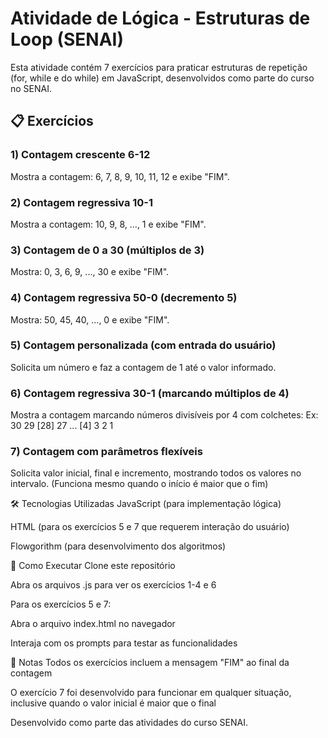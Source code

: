 # Atividade de Lógica - Estruturas de Loop (SENAI)
Esta atividade contém 7 exercícios para praticar estruturas de repetição (for, while e do while) em JavaScript, desenvolvidos como parte do curso no SENAI.

## 📋 Exercícios
### 1) Contagem crescente 6-12
Mostra a contagem: 6, 7, 8, 9, 10, 11, 12 e exibe "FIM".

### 2) Contagem regressiva 10-1
Mostra a contagem: 10, 9, 8, ..., 1 e exibe "FIM".

### 3) Contagem de 0 a 30 (múltiplos de 3)
Mostra: 0, 3, 6, 9, ..., 30 e exibe "FIM".

### 4) Contagem regressiva 50-0 (decremento 5)
Mostra: 50, 45, 40, ..., 0 e exibe "FIM".

### 5) Contagem personalizada (com entrada do usuário)
Solicita um número e faz a contagem de 1 até o valor informado.

### 6) Contagem regressiva 30-1 (marcando múltiplos de 4)
Mostra a contagem marcando números divisíveis por 4 com colchetes:
Ex: 30 29 [28] 27 ... [4] 3 2 1

### 7) Contagem com parâmetros flexíveis
Solicita valor inicial, final e incremento, mostrando todos os valores no intervalo.
(Funciona mesmo quando o início é maior que o fim)

🛠 Tecnologias Utilizadas
JavaScript (para implementação lógica)

HTML (para os exercícios 5 e 7 que requerem interação do usuário)

Flowgorithm (para desenvolvimento dos algoritmos)

🚀 Como Executar
Clone este repositório

Abra os arquivos .js para ver os exercícios 1-4 e 6

Para os exercícios 5 e 7:

Abra o arquivo index.html no navegador

Interaja com os prompts para testar as funcionalidades

📝 Notas
Todos os exercícios incluem a mensagem "FIM" ao final da contagem

O exercício 7 foi desenvolvido para funcionar em qualquer situação, inclusive quando o valor inicial é maior que o final

Desenvolvido como parte das atividades do curso SENAI.
